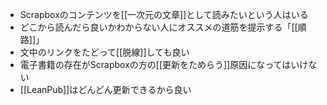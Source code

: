 
- Scrapboxのコンテンツを[[一次元の文章]]として読みたいという人はいる
- どこから読んだら良いかわからない人にオススメの道筋を提示する「[[順路]]」
- 文中のリンクをたどって[[脱線]]しても良い
- 電子書籍の存在がScrapboxの方の[[更新をためらう]]原因になってはいけない
- [[LeanPub]]はどんどん更新できるから良い
